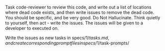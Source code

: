 Task code-reviewer to review this code, and write out a list of locations where dead code exists, and then write issues to remove the dead code. You should be specific, and be very good. Do Not Hallucinate. Think quietly to yourself, then act - write the issues. The issues will be given to a developer to executed on.

Write the issues as new tasks in specs/$1/tasks.md, and create corresponding prompt files in specs/$1/task-prompts/
